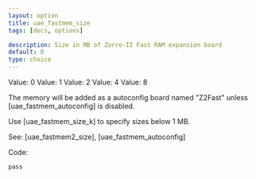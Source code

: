 ```yaml
---
layout: option
title: uae_fastmem_size
tags: [docs, options]

description: Size in MB of Zorro-II Fast RAM expansion board
default: 0
type: choice
---
```


Value: 0
Value: 1
Value: 2
Value: 4
Value: 8

The memory will be added as a autoconfig board named "Z2Fast" unless [uae_fastmem_autoconfig] is disabled.

Use [uae_fastmem_size_k] to specify sizes below 1 MB.

See: [uae_fastmem2_size], [uae_fastmem_autoconfig]

Code:

    pass
